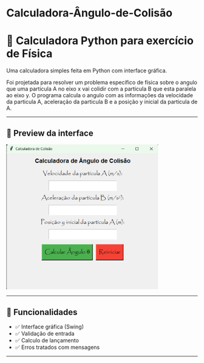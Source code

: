 # Calculadora-Ângulo-de-Colisão
# 🧮 Calculadora Python para exercício de Física

Uma calculadora simples feita em Python com interface gráfica.

Foi projetada para resolver um problema específico de física sobre o angulo que uma particula A no eixo x vai colidir com a particula B que esta paralela ao eixo y. O programa calcula o angulo com as informações da velocidade da particula A, aceleração da particula B e a posição y inicial da particula de A.

---

## 📸 Preview da interface

<img src="/calculadoraf.png" alt="Calculadora em funcionamento" width="400"/>

---

## 🚀 Funcionalidades

- ✅ Interface gráfica (Swing)
- ✅ Validação de entrada
- ✅ Calculo de lançamento
- ✅ Erros tratados com mensagens

---
